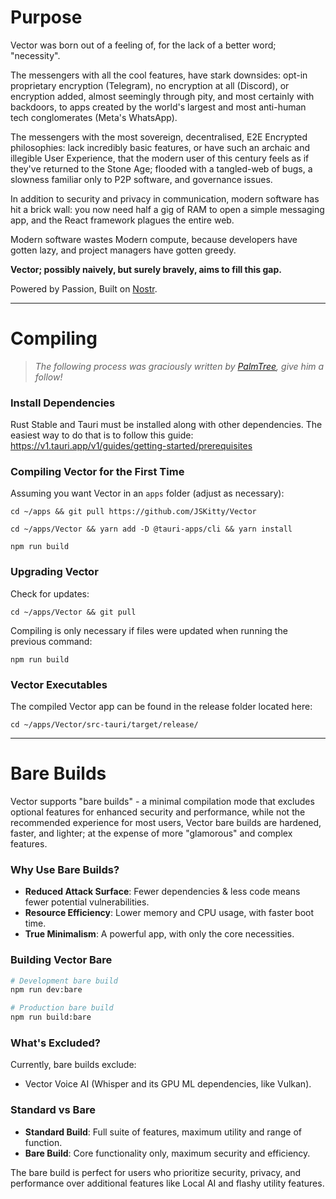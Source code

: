# Purpose

Vector was born out of a feeling of, for the lack of a better word; "necessity".

The messengers with all the cool features, have stark downsides: opt-in proprietary encryption (Telegram), no encryption at all (Discord), or encryption added, almost seemingly through pity, and most certainly with backdoors, to apps created by the world's largest and most anti-human tech conglomerates (Meta's WhatsApp).

The messengers with the most sovereign, decentralised, E2E Encrypted philosophies: lack incredibly basic features, or have such an archaic and illegible User Experience, that the modern user of this century feels as if they've returned to the Stone Age; flooded with a tangled-web of bugs, a slowness familiar only to P2P software, and governance issues.

In addition to security and privacy in communication, modern software has hit a brick wall: you now need half a gig of RAM to open a simple messaging app, and the React framework plagues the entire web.

Modern software wastes Modern compute, because developers have gotten lazy, and project managers have gotten greedy.

**Vector; possibly naively, but surely bravely, aims to fill this gap.**

Powered by Passion, Built on [Nostr](https://nostr.com/).

---

# Compiling

> *The following process was graciously written by [PalmTree](https://primal.net/p/npub1e3zglze5g2mq894pfw42kw8uwmyd8uc6m8mupctjfkfplgddglds4v7wja), give him a follow!*

### Install Dependencies

Rust Stable and Tauri must be installed along with other dependencies. The easiest way to do that is to follow this guide:    
<https://v1.tauri.app/v1/guides/getting-started/prerequisites>  

### Compiling Vector for the First Time

Assuming you want Vector in an `apps` folder (adjust as necessary):  

```
cd ~/apps && git pull https://github.com/JSKitty/Vector
```

```
cd ~/apps/Vector && yarn add -D @tauri-apps/cli && yarn install
```

```
npm run build
```

### Upgrading Vector

Check for updates:  

```
cd ~/apps/Vector && git pull
```

Compiling is only necessary if files were updated when running the previous command:

```
npm run build
```

### Vector Executables

The compiled Vector app can be found in the release folder located here:  

```
cd ~/apps/Vector/src-tauri/target/release/
```

---

# Bare Builds

Vector supports "bare builds" - a minimal compilation mode that excludes optional features for enhanced security and performance, while not the recommended experience for most users, Vector bare builds are hardened, faster, and lighter; at the expense of more "glamorous" and complex features.

### Why Use Bare Builds?

- **Reduced Attack Surface**: Fewer dependencies & less code means fewer potential vulnerabilities.
- **Resource Efficiency**: Lower memory and CPU usage, with faster boot time.
- **True Minimalism**: A powerful app, with only the core necessities.

### Building Vector Bare

```bash
# Development bare build
npm run dev:bare

# Production bare build
npm run build:bare
```

### What's Excluded?

Currently, bare builds exclude:
- Vector Voice AI (Whisper and its GPU ML dependencies, like Vulkan).

### Standard vs Bare

- **Standard Build**: Full suite of features, maximum utility and range of function.
- **Bare Build**: Core functionality only, maximum security and efficiency.

The bare build is perfect for users who prioritize security, privacy, and performance over additional features like Local AI and flashy utility features.